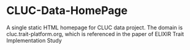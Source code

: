 # CLUC-Data-HomePage
A single static HTML homepage for CLUC data project. The domain is cluc.trait-platform.org, which is referenced in the paper of ELIXIR Trait Implementation Study 
